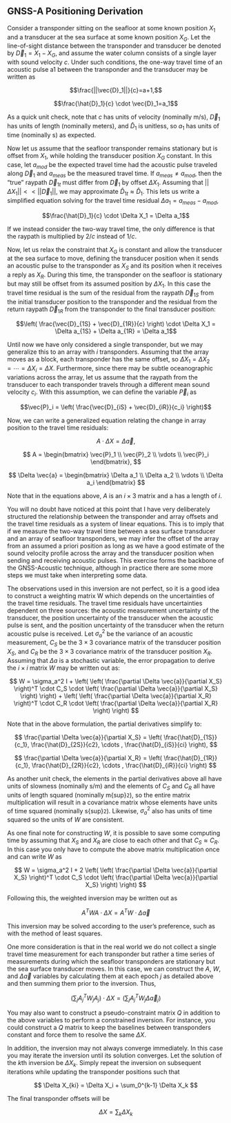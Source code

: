 ## GNSS-A Positioning Derivation

Consider a transponder sitting on the seafloor at some known position $X_1$ and
a transducer at the sea surface at some known position $X_G$. Let the
line-of-sight distance between the transponder and transducer be denoted by
$\vec{D}_1=X_1-X_G$, and assume the water column consists of a single layer with
sound velocity $c$. Under such conditions, the one-way travel time of an
acoustic pulse a1 between the transponder and the transducer may be written as

$$\frac{||\vec{D}_1||}{c}=a+1,$$

$$\frac{\hat{D}_1}{c} \cdot \vec{D}_1=a_1$$

As a quick unit check, note that $c$ has units of velocity (nominally m/s),
$\vec{D}_1$ has units of length (nominally meters), and $\hat{D}_1$ is unitless,
so $a_1$ has units of time (nominally s) as expected.

Now let us assume that the seafloor transponder remains stationary but is offset
from $X_1$, while holding the transducer position $X_G$ constant. In this case,
let $a_{mod}$ be the expected travel time had the acoustic pulse traveled along
$\vec{D}_1$ and $a_{meas}$ be the measured travel time. If
$a_{meas} \neq a_{mod}$, then the “true” raypath $\vec{D}_{1t}$ must differ from
$\vec{D}_1$ by offset $\Delta X_1$. Assuming that
$||\Delta X_1|| << ||\vec{D}_1||,$ we may approximate
$\hat{D}_{1t} \approx \hat{D}_1$. This lets us write a simplified equation
solving for the travel time residual $\Delta a_1 = a_{meas}-a_{mod}$,

$$\frac{\hat{D}_1}{c} \cdot \Delta X_1 = \Delta a_1$$

If we instead consider the two-way travel time, the only difference is that the
raypath is multiplied by $2/c$ instead of $1/c$.

Now, let us relax the constraint that $X_G$ is constant and allow the transducer
at the sea surface to move, defining the transducer position when it sends an
acoustic pulse to the transponder as $X_S$ and its position when it receives a
reply as $X_R$. During this time, the transponder on the seafloor is stationary
but may still be offset from its assumed position by $\Delta X_1$. In this case
the travel time residual is the sum of the residual from the raypath
$\vec{D}_{1S}$ from the initial transducer position to the transponder and the
residual from the return raypath $\vec{D}_{1R}$ from the transponder to the
final transducer position:

$$\left( \frac{\vec{D}_{1S} + \vec{D}_{1R}}{c} \right) \cdot \Delta X_1 = \Delta a_{1S} + \Delta a_{1R} = \Delta a_1$$

Until now we have only considered a single transponder, but we may generalize
this to an array with $i$ transponders. Assuming that the array moves as a
block, each transponder has the same offset, so
$\Delta X_1 = \Delta X_2 = \cdots = \Delta X_i = \Delta X$. Furthermore, since
there may be subtle oceanographic variations across the array, let us assume
that the raypath from the transducer to each transponder travels through a
different mean sound velocity $c_i$. With this assumption, we can define the
variable $\vec{P}_i$ as

$$\vec{P}_i = \left( \frac{\vec{D}_{iS} + \vec{D}_{iR}}{c_i} \right)$$

Now, we can write a generalized equation relating the change in array position
to the travel time residuals:

$$
A \cdot \Delta X = \Delta \vec{a},
$$

$$
A =
\begin{bmatrix}
\vec{P}_1 \\
\vec{P}_2 \\
\vdots \\
\vec{P}_i
\end{bmatrix},
$$

$$
\Delta \vec{a} =
\begin{bmatrix}
\Delta a_1 \\
\Delta a_2 \\
\vdots \\
\Delta a_i
\end{bmatrix}
$$

Note that in the equations above, $A$ is an $i \times 3$ matrix and a has a
length of $i$.

You will no doubt have noticed at this point that I have very deliberately
structured the relationship between the transponder and array offsets and the
travel time residuals as a system of linear equations. This is to imply that if
we measure the two-way travel time between a sea surface transducer and an array
of seafloor transponders, we may infer the offset of the array from an assumed a
priori position as long as we have a good estimate of the sound velocity profile
across the array and the transducer position when sending and receiving acoustic
pulses. This exercise forms the backbone of the GNSS-Acoustic technique,
although in practice there are some more steps we must take when interpreting
some data.

The observations used in this inversion are not perfect, so it is a good idea to
construct a weighting matrix W which depends on the uncertainties of the travel
time residuals. The travel time residuals have uncertainties dependent on three
sources: the acoustic measurement uncertainty of the transducer, the position
uncertainty of the transducer when the acoustic pulse is sent, and the position
uncertainty of the transducer when the return acoustic pulse is received. Let
$\sigma_a^2$ be the variance of an acoustic measurement, $C_S$ be the
$3 \times 3$ covariance matrix of the transducer position $X_S$, and $C_R$ be
the $3 \times 3$ covariance matrix of the transducer position $X_R$. Assuming
that $\Delta a$ is a stochastic variable, the error propagation to derive the
$i \times i$ matrix $W$ may be written out as:

$$
W = \sigma_a^2 I + \left( \left( \frac{\partial \Delta \vec{a}}{\partial X_S} \right)^T \cdot C_S \cdot \left( \frac{\partial \Delta \vec{a}}{\partial X_S} \right) \right) + \left( \left( \frac{\partial \Delta \vec{a}}{\partial X_R} \right)^T \cdot C_R \cdot \left( \frac{\partial \Delta \vec{a}}{\partial X_R} \right) \right)
$$

Note that in the above formulation, the partial derivatives simplify to:

$$
\frac{\partial \Delta \vec{a}}{\partial X_S} = \left( \frac{\hat{D}_{1S}}{c_1}, \frac{\hat{D}_{2S}}{c2}, \cdots , \frac{\hat{D}_{iS}}{ci} \right),
$$

$$
\frac{\partial \Delta \vec{a}}{\partial X_R} = \left( \frac{\hat{D}_{1R}}{c_1}, \frac{\hat{D}_{2R}}{c2}, \cdots , \frac{\hat{D}_{iR}}{ci} \right)
$$

As another unit check, the elements in the partial derivatives above all have
units of slowness (nominally s/m) and the elements of $C_S$ and $C_R$ all have
units of length squared (nominally m{sup}`2`), so the entire matrix
multiplication will result in a covariance matrix whose elements have units of
time squared (nominally s{sup}`2`). Likewise, $\sigma_a^2$ also has units of
time squared so the units of $W$ are consistent.

As one final note for constructing $W$, it is possible to save some computing
time by assuming that $X_S$ and $X_R$ are close to each other and that
$C_S \approx C_R$. In this case you only have to compute the above matrix
multiplication once and can write $W$ as

$$
W = \sigma_a^2 I + 2 \left( \left( \frac{\partial \Delta \vec{a}}{\partial X_S} \right)^T \cdot C_S \cdot \left( \frac{\partial \Delta \vec{a}}{\partial X_S} \right) \right)
$$

Following this, the weighted inversion may be written out as

$$
A^T W A \cdot \Delta X = A^T W \cdot \Delta \vec{a}
$$

This inversion may be solved according to the user’s preference, such as with
the method of least squares.

One more consideration is that in the real world we do not collect a single
travel time measurement for each transponder but rather a time series of
measurements during which the seafloor transponders are stationary but the sea
surface transducer moves. In this case, we can construct the $A$, $W$, and
$\Delta \vec{a}$ variables by calculating them at each epoch $j$ as detailed
above and then summing them prior to the inversion. Thus,

$$
\left( \sum_j A_j^T W_j A_j \right) \cdot \Delta X = \left( \sum_j A_j^T W_j \Delta \vec{a}_j \right)
$$

You may also want to construct a pseudo-constraint matrix $Q$ in addition to the
above variables to perform a constrained inversion. For instance, you could
construct a $Q$ matrix to keep the baselines between transponders constant and
force them to resolve the same $\Delta X$.

In addition, the inversion may not always converge immediately. In this case you
may iterate the inversion until its solution converges. Let the solution of the
$k$th inversion be $\Delta X_k$. Simply repeat the inversion on subsequent
iterations while updating the transponder positions such that

$$
\Delta X_{ki} = \Delta X_i + \sum_0^{k-1} \Delta X_k
$$

The final transponder offsets will be

$$
\Delta X = \sum_k \Delta X_k
$$
